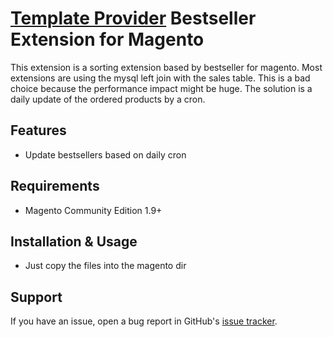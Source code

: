 # [Template Provider](https://www.template-provider.com/) Bestseller Extension for Magento

This extension is a sorting extension based by bestseller for magento.
Most extensions are using the mysql left join with the sales table.
This is a bad choice because the performance impact might be huge.
The solution is a daily update of the ordered products by a cron.

## Features

  * Update bestsellers based on daily cron

## Requirements

  * Magento Community Edition 1.9+

## Installation & Usage

  * Just copy the files into the magento dir
  
## Support

If you have an issue, open a bug report in GitHub's
[issue tracker](https://github.com/jg-development/magento-bestseller/issues).
